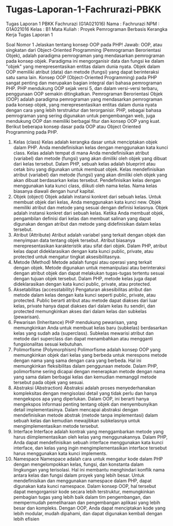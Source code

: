 # Tugas-Laporan-1-Fachrurazi-PBKK
Tugas Laporan 1 PBKK Fachrurazi (G1A021016)
Nama : Fachrurazi
NPM : G1A021016
Kelas : B1
Mata Kuliah : Proyek Pemrograman Berbasis Kerangka Kerja
Tugas Laporan 1

Soal Nomor 1
Jelaskan tentang konsep OOP pada PHP!
Jawab:
	OOP, atau singkatan dari Object-Oriented Programming (Pemrograman Berorientasi Objek), adalah paradigma pemrograman yang mendasarkan pemrograman pada konsep objek. Paradigma ini mengorganisir data dan fungsi ke dalam "objek" yang merepresentasikan entitas dalam dunia nyata. Objek dalam OOP memiliki atribut (data) dan metode (fungsi) yang dapat berinteraksi satu sama lain. Konsep OOP (Object-Oriented Programming) pada PHP sangat penting dan merupakan bagian integral dari bahasa pemrograman PHP. PHP mendukung OOP sejak versi 5, dan dalam versi-versi terbaru, penggunaan OOP semakin ditingkatkan. Pemrograman Berorientasi Objek (OOP) adalah paradigma pemrograman yang mendasarkan pemrograman pada konsep objek, yang merepresentasikan entitas dalam dunia nyata dengan cara yang lebih terstruktur dan terorganisir. PHP, sebagai bahasa pemrograman yang sering digunakan untuk pengembangan web, juga mendukung OOP dan memiliki berbagai fitur dan konsep OOP yang kuat. Berikut beberapa konsep dasar pada OOP atau Object Oriented Programming pada PHP.
1. Kelas (class)
	Kelas adalah kerangka dasar untuk menciptakan objek dalam PHP. Anda mendefinisikan kelas dengan menggunakan kata kunci class. Kelas adalah tempat di mana Anda mendefinisikan atribut (variabel) dan metode (fungsi) yang akan dimiliki oleh objek yang dibuat dari kelas tersebut. Dalam PHP, sebuah kelas adalah blueprint atau cetak biru yang digunakan untuk membuat objek. Kelas mendefinisikan atribut (variabel) dan metode (fungsi) yang akan dimiliki oleh objek yang akan dibuat berdasarkan kelas tersebut. Pendefinisikan kelas dengan menggunakan kata kunci class, diikuti oleh nama kelas. Nama kelas biasanya diawali dengan huruf kapital.
2. Objek (object)
	Objek adalah instansi konkret dari sebuah kelas. Untuk membuat objek dari kelas, Anda menggunakan kata kunci new. Objek memiliki atribut dan metode yang sesuai dengan definisi kelasnya. Objek adalah instansi konkret dari sebuah kelas. Ketika Anda membuat objek, pengambilan definisi dari kelas dan membuat salinan yang dapat digunakan dengan atribut dan metode yang didefinisikan dalam kelas tersebut.
3. Atribut (Attribute)
	Atribut adalah variabel yang terkait dengan objek dan menyimpan data tentang objek tersebut. Atribut biasanya merepresentasikan karakteristik atau sifat dari objek. Dalam PHP, atribut kelas dapat dideklarasikan dengan kata kunci public, private, atau protected untuk mengatur tingkat aksesibilitasnya.
4. Metode (Method)
Metode adalah fungsi atau operasi yang terkait dengan objek. Metode digunakan untuk memanipulasi atau berinteraksi dengan atribut objek dan dapat melakukan tugas-tugas tertentu sesuai dengan tujuan objek tersebut. Dalam PHP, metode kelas juga dapat dideklarasikan dengan kata kunci public, private, atau protected.
5. Aksetabilitas (accesstability)
	Pengaturan aksesibilitas atribut dan metode dalam kelas dengan kata kunci seperti public, private, atau protected. Public berarti atribut atau metode dapat diakses dari luar kelas, private hanya dapat diakses dari dalam kelas itu sendiri, dan protected memungkinkan akses dari dalam kelas dan subkelas (pewarisan).
6. Pewarisan (Inheritance)
PHP mendukung pewarisan, yang memungkinkan Anda untuk membuat kelas baru (subkelas) berdasarkan kelas yang sudah ada (superclass). Subkelas mewarisi atribut dan metode dari superclass dan dapat menambahkan atau mengganti fungsionalitas sesuai kebutuhan.
7. Polimorfisme (Polymorphism)
Polimorfisme adalah konsep OOP yang memungkinkan objek dari kelas yang berbeda untuk merespons metode dengan nama yang sama dengan cara yang berbeda. Hal ini memungkinkan fleksibilitas dalam penggunaan metode. Dalam PHP, polimorfisme sering dicapai dengan menerapkan metode dengan nama yang sama dalam berbagai kelas dan kemudian memanggil metode tersebut pada objek yang sesuai.
8. Abstraksi (Abstraction)
	Abstraksi adalah proses menyederhanakan kompleksitas dengan mengisolasi detail yang tidak perlu dan hanya mengekspos apa yang diperlukan. Dalam OOP, ini berarti hanya mengekspos informasi penting tentang objek dan menyembunyikan detail implementasinya. Dalam mencapai abstraksi dengan mendefinisikan metode abstrak (metode tanpa implementasi) dalam sebuah kelas dan kemudian mewajibkan subkelasnya untuk mengimplementasikan metode tersebut.
9. Interface
	Interface adalah kontrak yang menggambarkan metode yang harus diimplementasikan oleh kelas yang menggunakannya. Dalam PHP, Anda dapat mendefinisikan sebuah interface menggunakan kata kunci interface, dan kelas yang ingin mengimplementasikan interface tersebut harus menggunakan kata kunci implements.
10. Namespace
	Namespace adalah cara untuk mengatur kode dalam PHP dengan mengelompokkan kelas, fungsi, dan konstanta dalam lingkungan yang terisolasi. Hal ini membantu menghindari konflik nama antara kelas dan fungsi dalam proyek yang lebih besar. Untuk mendefinisikan dan menggunakan namespace dalam PHP, dapat digunakan kata kunci namespace.
	Dalam konsep OOP, hal tersebut dapat mengorganisir kode secara lebih terstruktur, memungkinkan pembagian tugas yang lebih baik dalam tim pengembangan, dan mempermudah pemeliharaan dan pengembangan aplikasi yang lebih besar dan kompleks. Dengan OOP, Anda dapat menciptakan kode yang lebih modular, mudah dipahami, dan dapat digunakan kembali dengan lebih efisien
